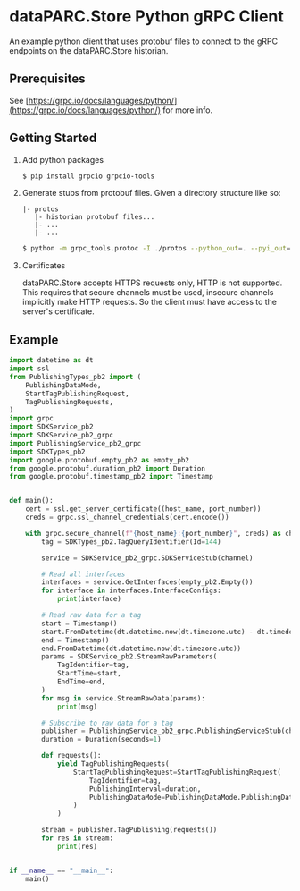 # dataPARC.Store Python gRPC Client

An example python client that uses protobuf files to connect to the gRPC endpoints on the dataPARC.Store historian.

## Prerequisites

See [https://grpc.io/docs/languages/python/](https://grpc.io/docs/languages/python/) for more info.

## Getting Started

1. Add python packages

   ```bash
   $ pip install grpcio grpcio-tools
   ```

2. Generate stubs from protobuf files. Given a directory structure like so:

   ```
   |- protos
      |- historian protobuf files...
      |- ...
      |- ...
   ```

   ```bash
   $ python -m grpc_tools.protoc -I ./protos --python_out=. --pyi_out=. --grpc_python_out=. ./protos/*.proto
   ```

3. Certificates

   dataPARC.Store accepts HTTPS requests only, HTTP is not supported. This requires that secure channels must be used, insecure channels implicitly make HTTP requests. So the client must have access to the server's certificate.

## Example

```python
import datetime as dt
import ssl
from PublishingTypes_pb2 import (
    PublishingDataMode,
    StartTagPublishingRequest,
    TagPublishingRequests,
)
import grpc
import SDKService_pb2
import SDKService_pb2_grpc
import PublishingService_pb2_grpc
import SDKTypes_pb2
import google.protobuf.empty_pb2 as empty_pb2
from google.protobuf.duration_pb2 import Duration
from google.protobuf.timestamp_pb2 import Timestamp


def main():
    cert = ssl.get_server_certificate((host_name, port_number))
    creds = grpc.ssl_channel_credentials(cert.encode())

    with grpc.secure_channel(f"{host_name}:{port_number}", creds) as channel:
        tag = SDKTypes_pb2.TagQueryIdentifier(Id=144)

        service = SDKService_pb2_grpc.SDKServiceStub(channel)

        # Read all interfaces
        interfaces = service.GetInterfaces(empty_pb2.Empty())
        for interface in interfaces.InterfaceConfigs:
            print(interface)

        # Read raw data for a tag
        start = Timestamp()
        start.FromDatetime(dt.datetime.now(dt.timezone.utc) - dt.timedelta(seconds=5))
        end = Timestamp()
        end.FromDatetime(dt.datetime.now(dt.timezone.utc))
        params = SDKService_pb2.StreamRawParameters(
            TagIdentifier=tag,
            StartTime=start,
            EndTime=end,
        )
        for msg in service.StreamRawData(params):
            print(msg)

        # Subscribe to raw data for a tag
        publisher = PublishingService_pb2_grpc.PublishingServiceStub(channel)
        duration = Duration(seconds=1)

        def requests():
            yield TagPublishingRequests(
                StartTagPublishingRequest=StartTagPublishingRequest(
                    TagIdentifier=tag,
                    PublishingInterval=duration,
                    PublishingDataMode=PublishingDataMode.PublishingDataMode_All,
                )
            )

        stream = publisher.TagPublishing(requests())
        for res in stream:
            print(res)


if __name__ == "__main__":
    main()
```
